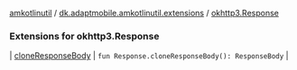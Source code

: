 [amkotlinutil](../../index.md) / [dk.adaptmobile.amkotlinutil.extensions](../index.md) / [okhttp3.Response](./index.md)

### Extensions for okhttp3.Response

| [cloneResponseBody](clone-response-body.md) | `fun Response.cloneResponseBody(): ResponseBody` |

